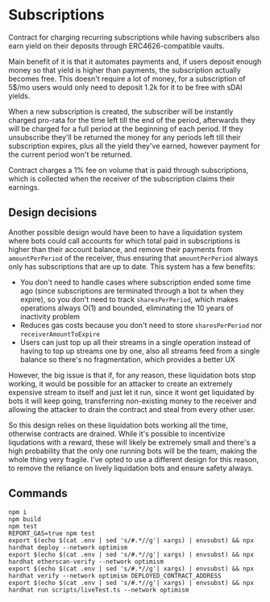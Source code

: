 # Subscriptions
Contract for charging recurring subscriptions while having subscribers also earn yield on their deposits through ERC4626-compatible vaults.

Main benefit of it is that it automates payments and, if users deposit enough money so that yield is higher than payments, the subscription actually becomes free. This doesn't require a lot of money, for a subscription of 5$/mo users would only need to deposit 1.2k for it to be free with sDAI yields.

When a new subscription is created, the subscriber will be instantly charged pro-rata for the time left till the end of the period, afterwards they will be charged for a full period at the beginning of each period. If they unsubscribe they'll be returned the money for any periods left till their subscription expires, plus all the yield they've earned, however payment for the current period won't be returned.

Contract charges a 1% fee on volume that is paid through subscriptions, which is collected when the receiver of the subscription claims their earnings.

## Design decisions
Another possible design would have been to have a liquidation system where bots could call accounts for which total paid in subscriptions is higher than their account balance, and remove their payments from `amountPerPeriod` of the receiver, thus ensuring that `amountPerPeriod` always only has subscriptions that are up to date. This system has a few benefits:
- You don't need to handle cases where subscription ended some time ago (since subscriptions are terminated through a bot tx when they expire), so you don't need to track `sharesPerPeriod`, which makes operations always O(1) and bounded, eliminating the 10 years of inactivity problem
- Reduces gas costs because you don't need to store `sharesPerPeriod` nor `receiverAmountToExpire`
- Users can just top up all their streams in a single operation instead of having to top up streams one by one, also all streams feed from a single balance so there's no fragmentation, which provides a better UX

However, the big issue is that if, for any reason, these liquidation bots stop working, it would be possible for an attacker to create an extremely expensive stream to itself and just let it run, since it wont get liquidated by bots it will keep going, transferring non-existing money to the receiver and allowing the attacker to drain the contract and steal from every other user.

So this design relies on these liquidation bots working all the time, otherwise contracts are drained. While it's possible to incentivize liqudations with a reward, these will likely be extremely small and there's a high probability that the only one running bots will be the team, making the whole thing very fragile. I've opted to use a different design for this reason, to remove the reliance on lively liquidation bots and ensure safety always.

## Commands
```shell
npm i
npm build
npm test
REPORT_GAS=true npm test
export $(echo $(cat .env | sed 's/#.*//g'| xargs) | envsubst) && npx hardhat deploy --network optimism
export $(echo $(cat .env | sed 's/#.*//g'| xargs) | envsubst) && npx hardhat etherscan-verify --network optimism
export $(echo $(cat .env | sed 's/#.*//g'| xargs) | envsubst) && npx hardhat verify --network optimism DEPLOYED_CONTRACT_ADDRESS
export $(echo $(cat .env | sed 's/#.*//g'| xargs) | envsubst) && npx hardhat run scripts/liveTest.ts --network optimism
```
